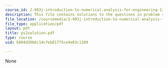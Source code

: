```yaml
---
course_id: 2-993j-introduction-to-numerical-analysis-for-engineering-13-002j-spring-2005
description: This file contains solutions to the questions in problem set 2.
file_location: /coursemedia/2-993j-introduction-to-numerical-analysis-for-engineering-13-002j-spring-2005/b804d30b6c14cfeb81775ce4e03c1289_ps2solution.pdf
file_type: application/pdf
layout: pdf
title: ps2solution.pdf
type: course
uid: b804d30b6c14cfeb81775ce4e03c1289

---
```

None